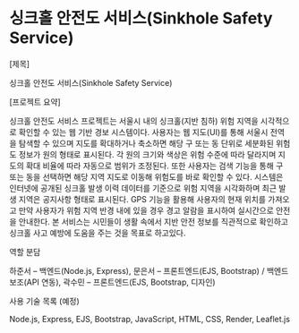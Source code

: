 # 싱크홀 안전도 서비스(Sinkhole Safety Service)

[제목]

싱크홀 안전도 서비스(Sinkhole Safety Service)

[프로젝트 요약]

싱크홀 안전도 서비스 프로젝트는 서울시 내의 싱크홀(지반 침하) 위험 지역을 시각적으로 확인할 수 있는 웹 기반 경보 시스템이다. 사용자는 웹 지도(UI)를 통해 서울시 전역을 탐색할 수 있으며 지도를 확대하거나 축소하면 해당 구 또는 동 단위로 세분화된 위험도 정보가 원의 형태로 표시된다. 각 원의 크기와 색상은 위험 수준에 따라 달라지며 지도의 확대 비율에 따라 자동으로 범위가 조정된다. 또한 사용자는 검색 기능을 통해 구 또는 동을 선택하면 해당 지역 지도로 이동해 위험도를 바로 확인할 수 있다. 시스템은 인터넷에 공개된 싱크홀 발생 이력 데이터를 기준으로 위험 지역을 시각화하며 최근 발생 지역은 공지사항 형태로 표시된다. GPS 기능을 활용해 사용자의 현재 위치를 가져오고 만약 사용자가 위험 지역 반경 내에 있을 경우 경고 알람을 표시하여 실시간으로 안전을 안내한다. 본 서비스는 시민들이 생활 속에서 지반 안전 정보를 직관적으로 확인하고 싱크홀 사고 예방에 도움을 주는 것을 목표로 하고있다.

역할 분담

하준서 – 백엔드(Node.js, Express), 문은서 – 프론트엔드(EJS, Bootstrap) / 백엔드 보조(API 연동), 곽수민 – 프론트엔드(EJS, Bootstrap, 디자인)

사용 기술 목록 (예정)

Node.js, Express, EJS, Bootstrap, JavaScript, HTML, CSS, Render, Leaflet.js

